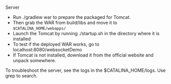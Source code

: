 Server
- Run ./gradlew war to prepare the packaged for Tomcat.
- Then grab the WAR from build/libs and move it to
```$CATALINA_HOME/webapps/```
- Launch the Tomcat by running ./startup.sh in the directory where it
is installed
- To test if the deployed WAR works, go to localhost:8080/websocketDemo
- If Tomcat is not installed, download it from the official website
and unpack somewhere.

To troubleshoot the server, see the logs
in the $CATALINA_HOME/logs. Use grep to
search.